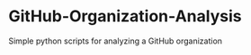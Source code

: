 GitHub-Organization-Analysis
============================

Simple python scripts for analyzing a GitHub organization
